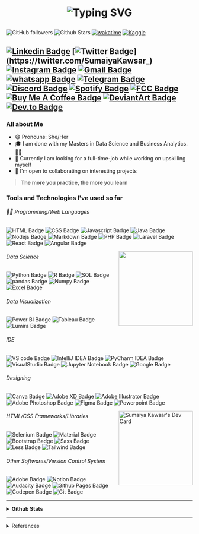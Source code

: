 <h1 align="center"> 

![Typing SVG](https://readme-typing-svg.herokuapp.com?font=Caveat&color=c0392b&size=36&center=true&width=500&lines=Hello%2C+World!;Sumaiya+Kawsar+here.;)

</h1>
<!--
 ![Years Badge](https://badges.pufler.dev/years/sumaiyakawsar?&style=flat&color=black&labelColor=purple) ![Repos Badge](https://badges.pufler.dev/repos/sumaiyakawsar?&style=flat&color=black&labelColor=indigo) ![Commits Badge](https://badges.pufler.dev/commits/yearly/sumaiyakawsar?&style=flat&color=black&labelColor=magenta) ![visitors](https://visitor-badge-reloaded.herokuapp.com/badge?page_id=sumaiyakawsar&lcolor=red&color=black  [![Visits](https://visitcount.itsvg.in/api?id=sumaiyakawsar&label=Profile%20Views&color=10&icon=3&pretty=false)](https://visitcount.itsvg.in) ![Profile views](https://gpvc.arturio.dev/sumaiyakawsar) 
 -->

 ![GitHub followers](https://img.shields.io/github/followers/sumaiyakawsar?label=Followers&style=flat&color=black&labelColor=blue) ![Github Stars](https://img.shields.io/github/stars/sumaiyakawsar?style=social) [![wakatime](https://wakatime.com/badge/user/0975cca4-929b-4d71-9261-c654018e5d3e.svg?style=plastic)](https://wakatime.com/@0975cca4-929b-4d71-9261-c654018e5d3e) [![Kaggle](https://img.shields.io/badge/Kaggle-Contributor-20BEFF?style=plastic)](https://www.kaggle.com/sumaiyakawsar)

[![Linkedin Badge](https://img.shields.io/badge/-Sumaiya_Kawsar-0e76a8?style=plastic&labelColor=0e76a8&logo=linkedin&logoColor=white)](https://www.linkedin.com/in/sumaiyakawsar/) [![Twitter Badge](https://img.shields.io/badge/-_SumaiyaKawsar_-000000?style=plastic&labelColor=000000&logo=x&logoColor=white&link=https://twitter.com/SumaiyaKawsar_)](https://twitter.com/SumaiyaKawsar_) [![Instagram Badge](https://img.shields.io/badge/-sumaiyakawsar_-E4405F?style=plastic&labelColor=E4405F&logo=instagram&logoColor=white)](https://www.instagram.com/sumaiyakawsar_/) [![Gmail Badge](https://img.shields.io/badge/-Gmail-c0392b?style=plastic&labelColor=c0392b&logo=gmail&logoColor=white)](mailto:sumaiyakawsar693@gmail.com) [![whatsapp Badge](https://img.shields.io/badge/-WhatsApp-25D366?style=plastic&labelColor=25D366&logo=whatsapp&logoColor=white)](https://wa.me/+60164188764) [![Telegram Badge](https://img.shields.io/badge/-Telegram-3776AB?style=plastic&labelColor=3776AB&logo=telegram&logoColor=white)](https://t.me/sumaiyakawsar) [![Discord Badge](https://img.shields.io/badge/-Discord-5865F2?style=plastic&labelColor=5865F2&logo=Discord&logoColor=white)](https://discordapp.com/users/522597510406078483) [![Spotify Badge](https://img.shields.io/badge/-Spotify-1ED760?style=plastic&labelColor=1ED760&logo=spotify&logoColor=white)](https://open.spotify.com/user/21hzvlxvqkqns6v3qpsletqbq) [![FCC Badge](https://img.shields.io/badge/-freeCodeCamp-0A0A23?style=plastic&labelColor=0A0A23&logo=freeCodeCamp&logoColor=white)](https://www.freecodecamp.org/sumaiyakawsar) [![Buy Me A Coffee Badge](https://img.shields.io/badge/BuyMeABook-FFDD00?style=plastic&labelColor=FFDD00&logo=buymeacoffee&logoColor=white)](https://www.buymeacoffee.com/sumaiyakawsar) [![DeviantArt Badge](https://img.shields.io/badge/-DeviantArt-05CC47?style=plastic&labelColor=05CC47&logo=deviantart&logoColor=white)](https://www.deviantart.com/sumaiyakawsar) [![Dev.to Badge](https://img.shields.io/badge/-Dev-0A0A0A?style=plastic&labelColor=0A0A0A&logo=dev.to&logoColor=white)](https://dev.to/sumaiyakawsar)
-----

### All about Me
- 😄 Pronouns: She/Her
- 🎓 I am done with my Masters in Data Science and Business Analytics. 👩‍🎓
- 🤔 Currently I am looking for a full-time-job while working on upskilling myself
- 🤝 I'm open to collaborating on interesting projects
<!-- - 🔭 I’m currently working on **[Devchallenges.io](https://devchallenges.io/paths/responsive-web-developer)** & **[frontendmentor.io](https://www.frontendmentor.io/challenges)** for Front-End Development in my free time.
- 🌱 I’m currently updating my portfolio website using ![React Badge](https://img.shields.io/badge/-React-61DAFB?style=flat&labelColor=black&logo=react&logoColor=61DAFB) -->
<!-- - ⚡ Fun fact:  -->


> **The more you practice, the more you learn**
 

### Tools and Technologies I've used so far
###### 👨‍💻 Programming/Web Languages

![HTML Badge](https://img.shields.io/badge/-HTML-E34F26?style=flat&labelColor=black&logo=html5&logoColor=E34F26) ![CSS Badge](https://img.shields.io/badge/-CSS-1572B6?style=flat&labelColor=black&logo=css3&logoColor=1572B6) ![Javascript Badge](https://img.shields.io/badge/-Javascript-F7DF1E?style=flat&labelColor=black&logo=javascript&logoColor=F7DF1E) ![Java Badge](https://img.shields.io/badge/-Java-007396?style=flat&labelColor=black&logo=java&logoColor=007396) ![Nodejs Badge](https://img.shields.io/badge/-Nodejs-339933?style=flat&labelColor=black&logo=node.js&logoColor=339933) ![Markdown Badge](https://img.shields.io/badge/-Markdown-black?style=flat&labelColor=black&logo=Markdown&logoColor=white) ![PHP Badge](https://img.shields.io/badge/-PHP-777BB4?style=flat&labelColor=black&logo=PHP&logoColor=777BB4) ![Laravel Badge](https://img.shields.io/badge/-Laravel-FF2D20?style=flat&labelColor=black&logo=laravel&logoColor=FF2D20) ![React Badge](https://img.shields.io/badge/-React-61DAFB?style=flat&labelColor=black&logo=react&logoColor=61DAFB) ![Angular Badge](https://img.shields.io/badge/-Angular-DD0031?style=flat&labelColor=black&logo=angular&logoColor=DD0031) 

<img align="right" width="200" src="https://spotify-github-profile.kittinanx.com/api/view?uid=21hzvlxvqkqns6v3qpsletqbq&cover_image=true&theme=default"/>

###### Data Science
![Python Badge](https://img.shields.io/badge/-Python-3776AB?style=flat&labelColor=black&logo=python&logoColor=3776AB) ![R Badge](https://img.shields.io/badge/-R-276DC3?style=flat&labelColor=black&logo=r&logoColor=276DC3) ![SQL Badge](https://img.shields.io/badge/-SQL-4479A1?style=flat&labelColor=black&logo=MySQL&logoColor=4479A1) ![pandas Badge](https://img.shields.io/badge/-Pandas-150458?style=flat&labelColor=black&logo=pandas&logoColor=150458) ![Numpy Badge](https://img.shields.io/badge/-Numpy-013243?style=flat&labelColor=black&logo=numpy&logoColor=013243) ![Excel Badge](https://img.shields.io/badge/-Excel-217346?style=flat&labelColor=black&logo=microsoftexcel&logoColor=217346)

###### Data Visualization
![Power BI Badge](https://img.shields.io/badge/-Power_BI-F2C811?style=flat&labelColor=black&logo=powerbi&logoColor=F2C811) ![Tableau Badge](https://img.shields.io/badge/-Tableau-E97627?style=flat&labelColor=black&logo=tableau&logoColor=E97627) ![Lumira Badge](https://img.shields.io/badge/-SAP_Lumira-0FAAFF?style=flat&labelColor=black&logo=sap&logoColor=0FAAFF)

###### IDE
![VS code Badge](https://img.shields.io/badge/-VS_code-007ACC?style=flat&labelColor=black&logo=VisualStudioCode&logoColor=007ACC) ![IntelliJ IDEA Badge](https://img.shields.io/badge/-IntelliJ_IDEA-FD305B?style=flat&labelColor=black&logo=IntelliJIDEA&logoColor=white) ![PyCharm IDEA Badge](https://img.shields.io/badge/-PyCharm-21D789?style=flat&labelColor=black&logo=PyCharm&logoColor=white) ![VisualStudio Badge](https://img.shields.io/badge/-VisualStudio-5C2D91?style=flat&labelColor=black&logo=VisualStudio&logoColor=5C2D91) ![Jupyter Notebook Badge](https://img.shields.io/badge/-Jupyter-F37626?style=flat&labelColor=black&logo=Jupyter&logoColor=F37626) ![Google Badge](https://img.shields.io/badge/-Google_Colab-F9AB00?style=flat&labelColor=black&logo=googlecolab&logoColor=F9AB00)

###### Designing 
![Canva Badge](https://img.shields.io/badge/-Canva-00C4CC?style=flat&labelColor=black&logo=Canva&logoColor=00C4CC) ![Adobe XD Badge](https://img.shields.io/badge/-Adobe_XD-FF61F6?style=flat&labelColor=black&logo=AdobeXD&logoColor=FF61F6) ![Adobe Illustrator Badge](https://img.shields.io/badge/-Illustrator-FF9A00?style=flat&labelColor=black&logo=AdobeIllustrator&logoColor=FF9A00) ![Adobe Photoshop Badge](https://img.shields.io/badge/-Photoshop-31A8FF?style=flat&labelColor=black&logo=AdobePhotoshop&logoColor=31A8FF) ![Figma Badge](https://img.shields.io/badge/-Figma-F24E1E?style=flat&labelColor=black&logo=Figma&logoColor=F24E1E) ![Powerpoint Badge](https://img.shields.io/badge/-Powerpoint-B7472A?style=flat&labelColor=black&logo=microsoftpowerpoint&logoColor=B7472A)

<a href="https://app.daily.dev/sumaiya_k"><img align="right"  src="https://api.daily.dev/devcards/v2/OBTRcljDsG2xKnhyqBOSz.png?type=default&r=sbo" width="200" alt="Sumaiya Kawsar's Dev Card"/></a>

###### HTML/CSS Frameworks/Libraries
![Selenium Badge](https://img.shields.io/badge/-Selenium-43B02A?style=flat&labelColor=black&logo=selenium&logoColor=43B02A) ![Material Badge](https://img.shields.io/badge/-Material_UI-2196F3?style=flat&labelColor=black&logo=materialdesign&logoColor=2196F3) ![Bootstrap Badge](https://img.shields.io/badge/-Bootstrap-7952B3?style=flat&labelColor=black&logo=bootstrap&logoColor=7952B3) ![Sass Badge](https://img.shields.io/badge/-Sass-CC6699?style=flat&labelColor=black&logo=Sass&logoColor=CC6699) ![Less Badge](https://img.shields.io/badge/-Less-CC6699?style=flat&labelColor=black&logo=Less&logoColor=CC6699) ![Tailwind Badge](https://img.shields.io/badge/-Tailwind_CSS-06B6D4?style=flat&labelColor=black&logo=tailwindcss&logoColor=06B6D4)


###### Other Softwares/Version Control System
![Adobe Badge](https://img.shields.io/badge/-Adobe-FF0000?style=flat&labelColor=black&logo=adobe&logoColor=FF0000)  ![Notion Badge](https://img.shields.io/badge/-Notion-black?style=flat&labelColor=black&logo=Notion&logoColor=white) ![Audacity Badge](https://img.shields.io/badge/-Audacity-0000CC?style=flat&labelColor=black&logo=Audacity&logoColor=0000CC) ![Github Pages Badge](https://img.shields.io/badge/-Github_Pages-black?style=flat&labelColor=black&logo=Github&logoColor=white) ![Codepen Badge](https://img.shields.io/badge/-Codepen-black?style=flat&labelColor=black&logo=Codepen&logoColor=white) ![Git Badge](https://img.shields.io/badge/-Git-F05032?style=flat&labelColor=black&logo=Git&logoColor=F05032) 
 
----

<details>
  <summary> <b>Github Stats</b> </summary>

<!--  ### Github Stats -->
<p align="center">
 
<img align="center" width="350" src="https://github-readme-stats-sumaiyakawsar.vercel.app/api?username=sumaiyakawsar&count_private=true&theme=midnight-purple&show_icons=true&border_radius=30px&include_all_commits=true&hide_border=true&custom_title=SK%27s%20Github%20Stats&rank_icon=github"/>

<img align="center" width="350" src="https://github-readme-streak-stats.herokuapp.com/?user=sumaiyakawsar&theme=midnight-purple&fire=yellow&currStreakLabel=red&currStreakNum=red&hide_border=true"/>

![trophy](https://github-profile-trophy.vercel.app/?username=sumaiyakawsar&row=1&column=7&theme=discord&no-bg=true&no-frame=true)
<!--
![Sumaiya's github activity graph](https://sk-activity-graph.herokuapp.com/graph?username=sumaiyakawsar&theme=react-dark&area=true&hide_border=true&custom_title=SK%27s%20Contribution%20graph&radius=16)
-->
<img align="center" width="300" src="https://github-readme-stats-sumaiyakawsar.vercel.app/api/top-langs/?username=sumaiyakawsar&hide=Visual%20Basic%20.Net,Shell,Java,ruby&langs_count=10&layout=compact&count_private=true&theme=midnight-purple&border_radius=30px&hide_border=true"/>

<img align="center" width="400" src="https://github-readme-stats.vercel.app/api/wakatime?username=sumaiyakawsar&layout=compact&langs_count=10&hide=other&display_format=percent&count_private=true&theme=midnight-purple&border_radius=30px&hide_border=true"/>
 

</p>

</details>

----

<details>
  <summary>References</summary>
  

| Name                               | Repository Link                                                |
| ---------------------------------- | -------------------------------------------------------------- |
| _Title with Typing Feature_        | https://git.io/typing-svg                                      |
| _Github Readme Stats and Top Lang_ | https://github.com/anuraghazra/github-readme-stats             |
| _Github Profile Views Counter_     | https://github.com/arturssmirnovs/github-profile-views-counter |
| _Github Profile Trophy_            | https://github.com/ryo-ma/github-profile-trophy                |
| _Github Readme Streak Stats_       | https://github.com/DenverCoder1/github-readme-streak-stats     |
| _Github Readme Activity Graph_     | https://github.com/Ashutosh00710/github-readme-activity-graph  |
| _Profile Badges_                   | https://www.shields.io/                                        |
| _Years & Repos Counter_            | https://pufler.dev/git-badges/                                 |
| _Spotify Now Playing Card_         | https://github.com/kittinan/spotify-github-profile             |
| _Visit Count_     |https://visitcount.itsvg.in/|
| _Slugs_                     | https://github.com/simple-icons/simple-icons/blob/develop/slugs.md |
| _Icons_     | https://simpleicons.org/      |

</details>

<!--
![WordPress Badge](https://img.shields.io/badge/-WordPress-21759B?style=flat&labelColor=black&logo=WordPress&logoColor=21759B)

 [![wakatime](https://wakatime.com/badge/github/sumaiyakawsar/sumaiyakawsar.svg)](https://wakatime.com/badge/github/sumaiyakawsar/sumaiyakawsar)

<img width="400"  src="https://github.com/sumaiyakawsar/sumaiyakawsar/blob/main/images/stat.svg" alt="Sumaiya WakaTime Activity"/>

![Vue Badge](https://img.shields.io/badge/-Vue-4FC08D?style=flat&labelColor=black&logo=vue.js&logoColor=4FC08D) 

 ![Sumaiya's github stats](https://github-readme-stats.vercel.app/api?username=sumaiyakawsar&count_private=true&theme=midnight-purple&show_icons=true&border_radius=30px&include_all_commits=true&hide_border=true&hide_title=true) 
 
 ![GitHub Streak](https://github-readme-streak-stats.herokuapp.com/?user=sumaiyakawsar&theme=midnight-purple&fire=yellow&currStreakLabel=red&currStreakNum=red&hide_border=true)  

![Top Langs](https://github-readme-stats.vercel.app/api/top-langs/?username=sumaiyakawsar&hide=batchfile,python,Visual%20Basic%20.Net,ruby&langs_count=6&layout=compact&count_private=true&theme=midnight-purple&border_radius=30px&hide_border=true) 

![spotify-github-profile](https://spotify-github-profile.vercel.app/api/view?uid=21hzvlxvqkqns6v3qpsletqbq&cover_image=true&theme=default)

github stats
bg_color=360,ea6161,ffc64d,fffc4d,52fa5a
text_color=black&icon_color=000

Streak
&dates=2FD3EB&currStreakNum=red&fire=red&ring=purple&sideLabels=white&sideNums=green&stroke=red

 [![Spotify](https://novatorem.vercel.app/api/spotify)](https://open.spotify.com/user/21hzvlxvqkqns6v3qpsletqbq)

Gists Count
[![Gists Badge](https://badges.pufler.dev/gists/sumaiyakawsar)](https://badges.pufler.dev)


### for Repos
[![Updated Badge](https://badges.pufler.dev/updated/{username}/{repo name})](https://badges.pufler.dev)

counts visits
[![Visits Badge](https://badges.pufler.dev/visits/{username}/{repo name})](https://badges.pufler.dev)

created
[![Created Badge](https://badges.pufler.dev/created/{username}/{repo name})](https://badges.pufler.dev)

Contributors in a repo
[![Contributors Display](https://badges.pufler.dev/contributors/{username}/{repo name}?size=50&padding=5&bots=true)](https://badges.pufler.dev)

-->
